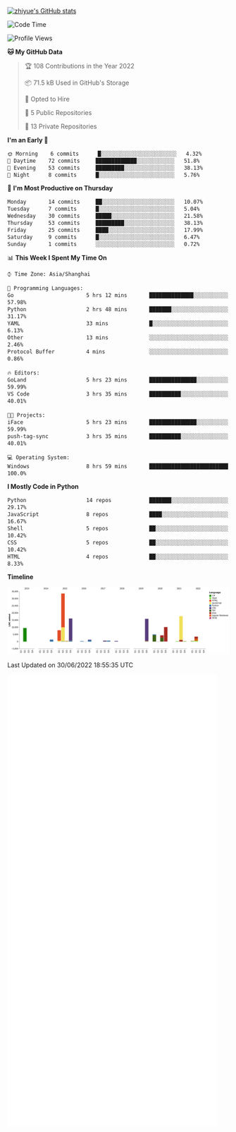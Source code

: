 
[![zhiyue's GitHub stats](https://github-readme-stats.vercel.app/api?username=zhiyue)](https://github.com/anuraghazra/github-readme-stats&&show_icons=true)

<!--START_SECTION:waka-->
![Code Time](http://img.shields.io/badge/Code%20Time-0%20secs-blue)

![Profile Views](http://img.shields.io/badge/Profile%20Views-2-blue)

**🐱 My GitHub Data** 

> 🏆 108 Contributions in the Year 2022
 > 
> 📦 71.5 kB Used in GitHub's Storage 
 > 
> 💼 Opted to Hire
 > 
> 📜 5 Public Repositories 
 > 
> 🔑 13 Private Repositories  
 > 
**I'm an Early 🐤** 

```text
🌞 Morning    6 commits      █░░░░░░░░░░░░░░░░░░░░░░░░   4.32% 
🌆 Daytime    72 commits     █████████████░░░░░░░░░░░░   51.8% 
🌃 Evening    53 commits     █████████░░░░░░░░░░░░░░░░   38.13% 
🌙 Night      8 commits      █░░░░░░░░░░░░░░░░░░░░░░░░   5.76%

```
📅 **I'm Most Productive on Thursday** 

```text
Monday       14 commits     ██░░░░░░░░░░░░░░░░░░░░░░░   10.07% 
Tuesday      7 commits      █░░░░░░░░░░░░░░░░░░░░░░░░   5.04% 
Wednesday    30 commits     █████░░░░░░░░░░░░░░░░░░░░   21.58% 
Thursday     53 commits     █████████░░░░░░░░░░░░░░░░   38.13% 
Friday       25 commits     ████░░░░░░░░░░░░░░░░░░░░░   17.99% 
Saturday     9 commits      █░░░░░░░░░░░░░░░░░░░░░░░░   6.47% 
Sunday       1 commits      ░░░░░░░░░░░░░░░░░░░░░░░░░   0.72%

```


📊 **This Week I Spent My Time On** 

```text
⌚︎ Time Zone: Asia/Shanghai

💬 Programming Languages: 
Go                       5 hrs 12 mins       ██████████████░░░░░░░░░░░   57.98% 
Python                   2 hrs 48 mins       ███████░░░░░░░░░░░░░░░░░░   31.17% 
YAML                     33 mins             █░░░░░░░░░░░░░░░░░░░░░░░░   6.13% 
Other                    13 mins             ░░░░░░░░░░░░░░░░░░░░░░░░░   2.46% 
Protocol Buffer          4 mins              ░░░░░░░░░░░░░░░░░░░░░░░░░   0.86%

🔥 Editors: 
GoLand                   5 hrs 23 mins       ███████████████░░░░░░░░░░   59.99% 
VS Code                  3 hrs 35 mins       ██████████░░░░░░░░░░░░░░░   40.01%

🐱‍💻 Projects: 
iFace                    5 hrs 23 mins       ███████████████░░░░░░░░░░   59.99% 
push-tag-sync            3 hrs 35 mins       ██████████░░░░░░░░░░░░░░░   40.01%

💻 Operating System: 
Windows                  8 hrs 59 mins       █████████████████████████   100.0%

```

**I Mostly Code in Python** 

```text
Python                   14 repos            ███████░░░░░░░░░░░░░░░░░░   29.17% 
JavaScript               8 repos             ████░░░░░░░░░░░░░░░░░░░░░   16.67% 
Shell                    5 repos             ██░░░░░░░░░░░░░░░░░░░░░░░   10.42% 
CSS                      5 repos             ██░░░░░░░░░░░░░░░░░░░░░░░   10.42% 
HTML                     4 repos             ██░░░░░░░░░░░░░░░░░░░░░░░   8.33%

```


**Timeline**

![Chart not found](https://raw.githubusercontent.com/zhiyue/zhiyue/main/charts/bar_graph.png) 


 Last Updated on 30/06/2022 18:55:35 UTC
<!--END_SECTION:waka-->

<!-- [![Top Langs](https://github-readme-stats.vercel.app/api/top-langs/?username=zhiyue)](https://github.com/anuraghazra/github-readme-stats) -->

![](./github-metrics.svg)

